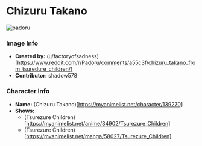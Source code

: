# Chizuru Takano

![padoru](https://raw.githubusercontent.com/shadow578/Padoru-Padoru/master/Padoru/tsundere-children-chizuru.png "Chizuru Takano")

### Image Info
* **Created by:**    (u/factoryofsadness)[https://www.reddit.com/r/Padoru/comments/a55c3f/chizuru_takano_from_tsuredure_children/]
* **Contributor:**   shadow578

### Character Info
* **Name:**   (Chizuru Takano)[https://myanimelist.net/character/139270]
* **Shows:**
  * (Tsurezure Children)[https://myanimelist.net/anime/34902/Tsurezure_Children]
  * (Tsurezure Children)[https://myanimelist.net/manga/58027/Tsurezure_Children]
